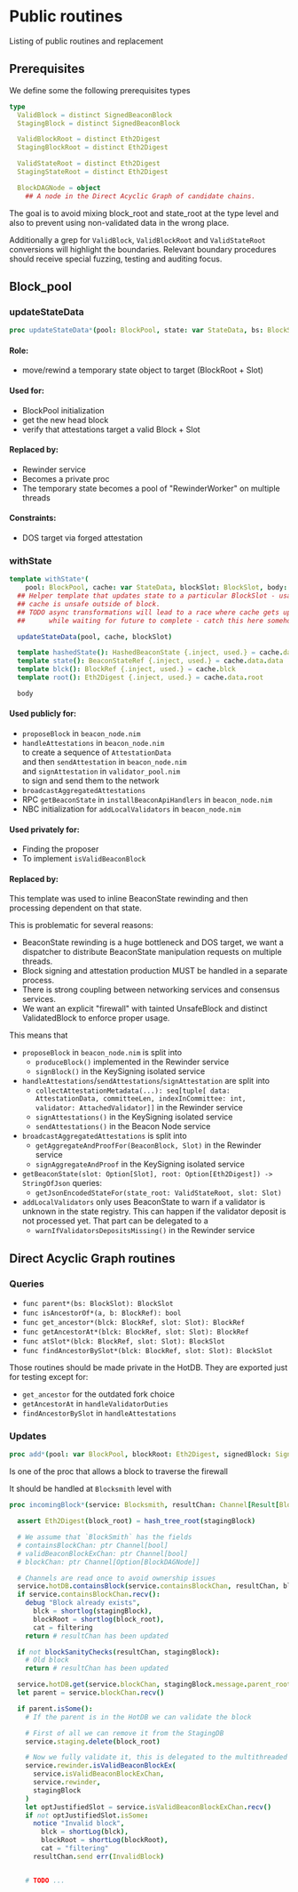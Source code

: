# Public routines

Listing of public routines and replacement

## Prerequisites

We define some the following prerequisites types

```Nim
type
  ValidBlock = distinct SignedBeaconBlock
  StagingBlock = distinct SignedBeaconBlock

  ValidBlockRoot = distinct Eth2Digest
  StagingBlockRoot = distinct Eth2Digest

  ValidStateRoot = distinct Eth2Digest
  StagingStateRoot = distinct Eth2Digest

  BlockDAGNode = object
    ## A node in the Direct Acyclic Graph of candidate chains.
```

The goal is to avoid mixing block_root and state_root at the type level
and also to prevent using non-validated data in the wrong place.

Additionally a grep for `ValidBlock`, `ValidBlockRoot` and `ValidStateRoot` conversions
will highlight the boundaries. Relevant boundary procedures should receive special fuzzing, testing and auditing focus.

## Block_pool

### updateStateData

```Nim
proc updateStateData*(pool: BlockPool, state: var StateData, bs: BlockSlot) {.gcsafe.}
```

#### Role:
- move/rewind a temporary state object to target (BlockRoot + Slot)

#### Used for:
- BlockPool initialization
- get the new head block
- verify that attestations target a valid Block + Slot

#### Replaced by:
- Rewinder service
- Becomes a private proc
- The temporary state becomes a pool of "RewinderWorker"
  on multiple threads

#### Constraints:
- DOS target via forged attestation

### withState

```Nim
template withState*(
    pool: BlockPool, cache: var StateData, blockSlot: BlockSlot, body: untyped): untyped =
  ## Helper template that updates state to a particular BlockSlot - usage of
  ## cache is unsafe outside of block.
  ## TODO async transformations will lead to a race where cache gets updated
  ##      while waiting for future to complete - catch this here somehow?

  updateStateData(pool, cache, blockSlot)

  template hashedState(): HashedBeaconState {.inject, used.} = cache.data
  template state(): BeaconStateRef {.inject, used.} = cache.data.data
  template blck(): BlockRef {.inject, used.} = cache.blck
  template root(): Eth2Digest {.inject, used.} = cache.data.root

  body
```

#### Used publicly for:
- `proposeBlock` in `beacon_node.nim`
- `handleAttestations` in `beacon_node.nim`\
  to create a sequence of `AttestationData`\
  and then `sendAttestation` in `beacon_node.nim`\
  and `signAttestation` in `validator_pool.nim`\
  to sign and send them to the network
- `broadcastAggregatedAttestations`
- RPC `getBeaconState` in `installBeaconApiHandlers` in `beacon_node.nim`
- NBC initialization for `addLocalValidators` in `beacon_node.nim`

#### Used privately for:
- Finding the proposer
- To implement `isValidBeaconBlock`

#### Replaced by:

This template was used to inline BeaconState rewinding and then processing dependent
on that state.

This is problematic for several reasons:
- BeaconState rewinding is a huge bottleneck and DOS target, we want
  a dispatcher to distribute BeaconState manipulation requests on multiple threads.
- Block signing and attestation production MUST be handled in a separate process.
- There is strong coupling between networking services and consensus services.
- We want an explicit "firewall" with tainted UnsafeBlock and distinct ValidatedBlock to enforce proper usage.

This means that
- `proposeBlock` in `beacon_node.nim` is split into
  - `produceBlock()` implemented in the Rewinder service
  - `signBlock()` in the KeySigning isolated service
- `handleAttestations`/`sendAttestations`/`signAttestation` are split into
  - `collectAttestationMetadata(...): seq[tuple[
    data: AttestationData, committeeLen, indexInCommittee: int,
    validator: AttachedValidator]]` in the Rewinder service
  - `signAttestations()` in the KeySigning isolated service
  - `sendAttestations()` in the Beacon Node service
- `broadcastAggregatedAttestations` is split into
  - `getAggregateAndProofFor(BeaconBlock, Slot)` in the Rewinder service
  - `signAggregateAndProof` in the KeySigning isolated service
- `getBeaconState(slot: Option[Slot], root: Option[Eth2Digest]) -> StringOfJson` queries:
  - `getJsonEncodedStateFor(state_root: ValidStateRoot, slot: Slot)`
- `addLocalValidators` only uses BeaconState to warn if a validator is unknown in the state registry.
  This can happen if the validator deposit is not processed yet.
  That part can be delegated to a
  - `warnIfValidatorsDepositsMissing()` in the Rewinder service

## Direct Acyclic Graph routines

### Queries

- `func parent*(bs: BlockSlot): BlockSlot`
- `func isAncestorOf*(a, b: BlockRef): bool`
- `func get_ancestor*(blck: BlockRef, slot: Slot): BlockRef`
- `func getAncestorAt*(blck: BlockRef, slot: Slot): BlockRef`
- `func atSlot*(blck: BlockRef, slot: Slot): BlockSlot`
- `func findAncestorBySlot*(blck: BlockRef, slot: Slot): BlockSlot`

Those routines should be made private in the HotDB.
They are exported just for testing except for:
- `get_ancestor` for the outdated fork choice
- `getAncestorAt` in `handleValidatorDuties`
- `findAncestorBySlot` in `handleAttestations`

### Updates

```Nim
proc add*(pool: var BlockPool, blockRoot: Eth2Digest, signedBlock: SignedBeaconBlock)
```

Is one of the proc that allows a block to traverse the firewall

It should be handled at `Blocksmith` level with

```Nim
proc incomingBlock*(service: Blocksmith, resultChan: Channel[Result[BlockDAGNode, IncomingBlockStatus]], block_root: StagingBlockRoot, stagingBlock: StagingBlock) =

  assert Eth2Digest(block_root) = hash_tree_root(stagingBlock)

  # We assume that `BlockSmith` has the fields
  # containsBlockChan: ptr Channel[bool]
  # validBeaconBlockExChan: ptr Channel[bool]
  # blockChan: ptr Channel[Option[BlockDAGNode]]

  # Channels are read once to avoid ownership issues
  service.hotDB.containsBlock(service.containsBlockChan, resultChan, block_root, stagingBlock)
  if service.containsBlockChan.recv():
    debug "Block already exists",
      blck = shortlog(stagingBlock),
      blockRoot = shortlog(block_root),
      cat = filtering
    return # resultChan has been updated

  if not blockSanityChecks(resultChan, stagingBlock):
    # Old block
    return # resultChan has been updated

  service.hotDB.get(service.blockChan, stagingBlock.message.parent_root)
  let parent = service.blockChan.recv()

  if parent.isSome():
    # If the parent is in the HotDB we can validate the block

    # First of all we can remove it from the StagingDB
    service.staging.delete(block_root)

    # Now we fully validate it, this is delegated to the multithreaded Rewinder service
    service.rewinder.isValidBeaconBlockEx(
      service.isValidBeaconBlockExChan,
      service.rewinder,
      stagingBlock
    )
    let optJustifiedSlot = service.isValidBeaconBlockExChan.recv()
    if not optJustifiedSlot.isSome:
      notice "Invalid block",
        blck = shortLog(blck),
        blockRoot = shortLog(blockRoot),
        cat = "filtering"
      resultChan.send err(InvalidBlock)


    # TODO ...
```
